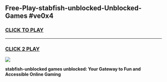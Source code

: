 
## Free-Play-stabfish-unblocked-Unblocked-Games #ve0x4
<h3>
<a href="https://news.freeplayer.one?title=stabfish-unblocked&ref=8M">CLICK TO PLAY</a></h3>
<hr>

<h3>
<a href="https://news.freeplayer.one?title=stabfish-unblocked&ref=8M">CLICK 2 PLAY</a>
  
</h3>

<a href="https://news.freeplayer.one?title=stabfish-unblocked&ref=8M"><img src="https://clearcache.store/games.png"></a>


**stabfish-unblocked games unblocked: Your Gateway to Fun and Accessible Online Gaming**
